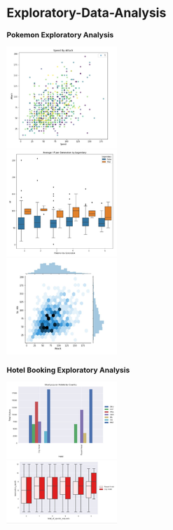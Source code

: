 # Exploratory-Data-Analysis

### Pokemon Exploratory Analysis
<div class="row">
  <div class="column">
    <img src="https://github.com/dwellin98/Exploratory-Data-Analysis/blob/master/images/PokemonEDA1.JPG" width=50% height=50%>
  </div>
 
<img src="https://github.com/dwellin98/Exploratory-Data-Analysis/blob/master/images/PokemonEDA2.JPG" width=50% height=50%>
<img src="https://github.com/dwellin98/Exploratory-Data-Analysis/blob/master/images/PokemonEDA3.JPG" width=50% height=50%>



### Hotel Booking Exploratory Analysis
<img src="https://github.com/dwellin98/Exploratory-Data-Analysis/blob/master/images/Popular By Country.JPG" width=50% height=50%>
<img src="https://github.com/dwellin98/Exploratory-Data-Analysis/blob/master/images/Boxplot Special.JPG" width=50% height=50%>






